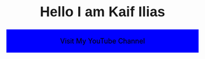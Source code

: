 <html>
  <head>
    <title>Hello I am Kaif Ilias</title>
    <style>
      h1 {
        text-align: center;
        font-size: 36px;
        font-family: Arial, sans-serif;
      }
    </style>
  </head>
  <body>
    <h1>Hello I am Kaif Ilias</h1>
  </body>
</html>

<html>
  <head>
    <title>My YouTube Channel</title>
    <style>
      .btn {
        display: block;
        margin: 0 auto;
        padding: 20px;
        background-color: blue;
        color: black;
        text-align: center;
        font-size: 18px;
        text-decoration: none;
      }
    </style>
  </head>
  <body>
    <a class="btn" href="https://www.youtube.com/channel/UCDT7Idtqjml2Ndpt_VyiCfA">Visit My YouTube Channel</a>
  </body>
</html>
